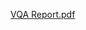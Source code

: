 [VQA Report.pdf](https://docs.google.com/viewer?url=https://github.com/user-attachments/files/16118233/VQA.Report.pdf)
